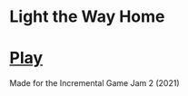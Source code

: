 
# Light the Way Home

# [Play](https://jamesmgittins.github.io/light-the-way-home/)

Made for the Incremental Game Jam 2 (2021)
